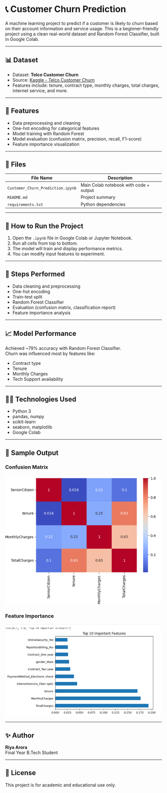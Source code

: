 # 📞 Customer Churn Prediction

A machine learning project to predict if a customer is likely to churn based on their account information and service usage. This is a beginner-friendly project using a clean real-world dataset and Random Forest Classifier, built in Google Colab.

---

## 📊 Dataset

- Dataset: **Telco Customer Churn**
- Source: [Kaggle - Telco Customer Churn](https://www.kaggle.com/datasets/blastchar/telco-customer-churn)
- Features include: tenure, contract type, monthly charges, total charges, internet service, and more.

---

## 🚀 Features

- Data preprocessing and cleaning
- One-hot encoding for categorical features
- Model training with Random Forest
- Model evaluation (confusion matrix, precision, recall, F1-score)
- Feature importance visualization

---

## 📁 Files

| File Name                         | Description                                |
|----------------------------------|--------------------------------------------|
| `Customer_Churn_Prediction.ipynb` | Main Colab notebook with code + output     |
| `README.md`                      | Project summary                             |
| `requirements.txt`               | Python dependencies                         |

---

## 🧠 How to Run the Project

1. Open the `.ipynb` file in Google Colab or Jupyter Notebook.
2. Run all cells from top to bottom.
3. The model will train and display performance metrics.
4. You can modify input features to experiment.

---

## 🚀 Steps Performed
- Data cleaning and preprocessing
- One-hot encoding
- Train-test split
- Random Forest Classifier
- Evaluation (confusion matrix, classification report)
- Feature importance analysis

---

## 📈 Model Performance

Achieved ~79% accuracy with Random Forest Classifier.  
Churn was influenced most by features like:
- Contract type
- Tenure
- Monthly Charges
- Tech Support availability

---

## 🧑‍💻 Technologies Used

- Python 3
- pandas, numpy
- scikit-learn
- seaborn, matplotlib
- Google Colab

---
## 📸 Sample Output

### Confusion Matrix
![confusion](images/confusion_matrix.png)

### Feature Importance
![feature](images/feature_importance.png)

---

## ✨ Author

**Riya Arora**  
Final Year B.Tech Student  

---

## 📌 License

This project is for academic and educational use only.

